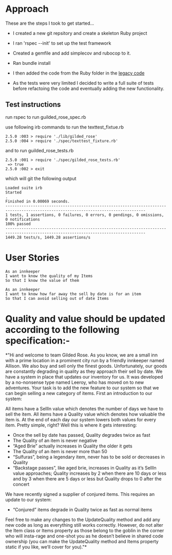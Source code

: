 # Approach

These are the steps I took to get started...

* I created a new git repsitory and create a skeleton Ruby project

* I ran 'rspec --init' to set up the test framework

* Created a gemfile and add simplecov and rubocop to it.

* Ran bundle install

* I then added the code from the Ruby folder in the [legacy code](https://github.com/emilybache/GildedRose-Refactoring-Kata)

* As the tests were very limited I decided to write a full suite of tests before refactoing the code and eventually adding the new functionality.

## Test instructions

run rspec to run guilded_rose_spec.rb

use following irb commands to run the texttest_fixtue.rb
```
2.5.0 :003 > require './lib/gilded_rose'
2.5.0 :004 > require './spec/texttest_fixture.rb'
```
and to run guilded_rose_tests.rb
```
2.5.0 :001 > require './spec/gilded_rose_tests.rb'
 => true
2.5.0 :002 > exit
```
which will git the following output
```
Loaded suite irb
Started
.
Finished in 0.00069 seconds.
-----------------------------------------------------------------------------------------------------------------------------------
1 tests, 1 assertions, 0 failures, 0 errors, 0 pendings, 0 omissions, 0 notifications
100% passed
-----------------------------------------------------------------------------------------------------------------------------------
1449.28 tests/s, 1449.28 assertions/s
```


# User Stories
```
As an innkeeper
I want to know the quality of my Items
So that I know the value of them

As an innkeeper
I want to know how far away the sell by date is for an item
So that I can avoid selling out of date Items

```

# Quality and value should be updated according to the following specification:-

*"Hi and welcome to team Gilded Rose. As you know, we are a small inn with a prime location in a prominent city run by a friendly innkeeper named Allison. We also buy and sell only the finest goods. Unfortunately, our goods are constantly degrading in quality as they approach their sell by date. We have a system in place that updates our inventory for us. It was developed by a no-nonsense type named Leeroy, who has moved on to new adventures. Your task is to add the new feature to our system so that we can begin selling a new category of items. First an introduction to our system:

All items have a SellIn value which denotes the number of days we have to sell the item. All items have a Quality value which denotes how valuable the item is. At the end of each day our system lowers both values for every item. Pretty simple, right? Well this is where it gets interesting:

- Once the sell by date has passed, Quality degrades twice as fast
- The Quality of an item is never negative
- “Aged Brie” actually increases in Quality the older it gets
- The Quality of an item is never more than 50
- “Sulfuras”, being a legendary item, never has to be sold or decreases in Quality
- “Backstage passes”, like aged brie, increases in Quality as it’s SellIn value approaches; Quality increases by 2 when there are 10 days or less and by 3 when there are 5 days or less but Quality drops to 0 after the concert

We have recently signed a supplier of conjured items. This requires an update to our system:

* “Conjured” items degrade in Quality twice as fast as normal items

Feel free to make any changes to the UpdateQuality method and add any new code as long as everything still works correctly. However, do not alter the Item class or Items property as those belong to the goblin in the corner who will insta-rage and one-shot you as he doesn’t believe in shared code ownership (you can make the UpdateQuality method and Items property static if you like, we’ll cover for you)."*
